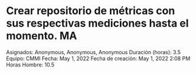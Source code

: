 # Crear repositorio de métricas con sus respectivas mediciones hasta el momento. MA

Asignados: Anonymous, Anonymous, Anonymous
Duración (horas): 3.5
Equipo: CMMI
Fecha: May 1, 2022
Fecha de creación: May 1, 2022 2:08 PM
Horas Hombre: 10.5